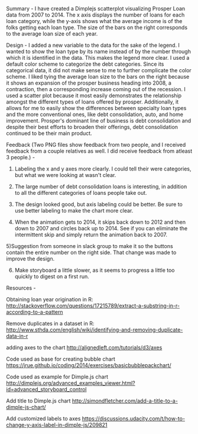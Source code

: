 Summary - I have created a Dimplejs scatterplot visualizing Prosper Loan data
from 2007 to 2014. The x axis displays the number of loans for each loan
category, while the y-axis shows what the average income is of the folks
getting each loan type. The size of the bars on the right corresponds to the
average loan size of each year.


Design - I added a new variable to the data for the sake of the legend. I wanted
to show the loan type by its name instead of by the number through which it is
identified in the data. This makes the legend more clear. I used a default color
scheme to categorize the debt categories. Since its categorical data, it did not
make sense to me to further complicate the color scheme. I liked tying the
average loan size to the bars on the right because it shows an expansion of the
prosper business heading into 2008, a contraction, then a
corresponding increase coming out of the recession. I used a scatter plot
because it most easily demonstrates the relationship amongst the different
types of loans offered by prosper. Additionally, it allows for me to easily show
the differences between specialty loan types and the more conventional ones,
like debt consolidation, auto, and home improvement. Prosper's dominant line
of business is debt consolidation and despite their best efforts to broaden
their offerings, debt consolidation continued to be their main product.



Feedback (Two PNG files show feedback from two people, and I received
feedback from a couple relatives as well. I did receive feedback from
atleast 3 people.) -
1) Labeling the x and y axes more clearly. I could tell their were categories,
but what we were looking at wasn't clear.

2) The large number of debt consolidation loans is interesting, in addition to
all the different categories of loans people take out.

3) The design looked good, but axis labeling could be better. Be sure to use
better labeling to make the chart more clear.

4) When the animation gets to 2014, it skips back down to 2012 and then down
to 2007 and circles back up to 2014. See if you can eliminate the intermittent
skip and simply return the animation back to 2007.

5)Suggestion from someone in slack group to make it so the buttons contain the
entire number on the right side. That change was made to improve the design.

6) Make storyboard a little slower, as it seems to progress a little too
quickly to digest on a first run.

Resources -

Obtaining loan year origination in R:
http://stackoverflow.com/questions/17215789/extract-a-substring-in-r-according-to-a-pattern

Remove duplicates in a dataset in R:
http://www.sthda.com/english/wiki/identifying-and-removing-duplicate-data-in-r

adding axes to the chart
http://alignedleft.com/tutorials/d3/axes

Code used as base for creating bubble chart
https://jrue.github.io/coding/2014/exercises/basicbubblepackchart/

Code used as example for Dimple.js chart
http://dimplejs.org/advanced_examples_viewer.html?id=advanced_storyboard_control

Add title to Dimple.js chart
http://simondfletcher.com/add-a-title-to-a-dimple-js-chart/

Add customized labels to axes
https://discussions.udacity.com/t/how-to-change-y-axis-label-in-dimple-js/209821
